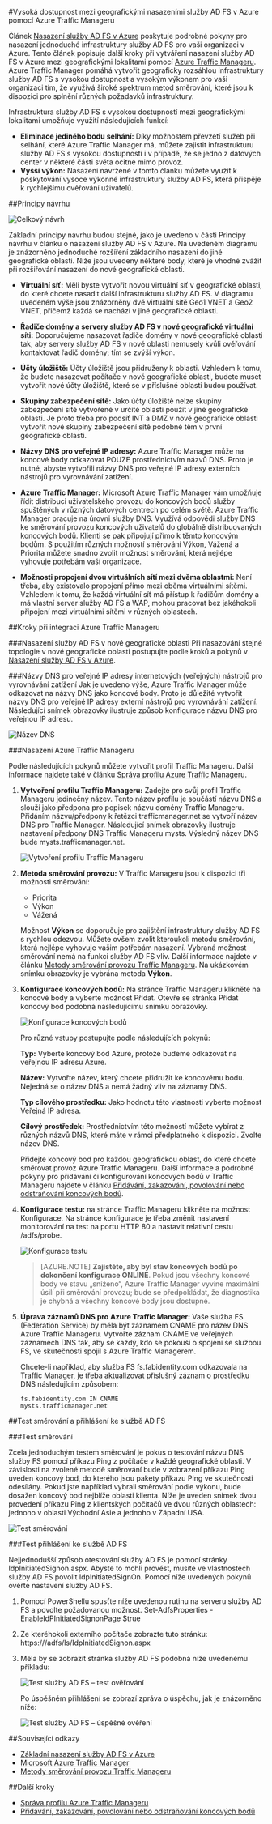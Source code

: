 <properties
    pageTitle="Vysoká dostupnost mezi geografickými nasazeními služby AD FS v Azure pomocí Azure Traffic Manageru | Microsoft Azure"
    description="V tomto dokumentu se dozvíte, jak nasadit služby AD FS v Azure a zajistit vysokou dostupnost."
    keywords="AD FS pomoc Azure Traffic Manageru, ADFS pomocí Azure Traffic Manageru, geografické, více datových center, geografická datová centra, více geografických datových center, nasazení AD FS v Azure, nasazení Azure AD FS, Azure ADFS, Azure AD FS, nasazení ADFS, nasazení AD FS, AD FS v Azure, nasazení ADFS v Azure, nasazení AD FS v Azure, ADFS Azure, úvod do AD FS, Azure, AD FS v Azure, IAAS, ADFS, přesunutí AD FS do Azure"
    services="active-directory"
    documentationCenter=""
    authors="anandyadavmsft"
    manager="femila"
    editor=""/>

<tags
    ms.service="active-directory"
    ms.workload="identity"
    ms.tgt_pltfrm="na"
    ms.devlang="na"
    ms.topic="get-started-article"
    ms.date="09/01/2016"
    ms.author="anandy;billmath"/>
    

#Vysoká dostupnost mezi geografickými nasazeními služby AD FS v Azure pomocí Azure Traffic Manageru

Článek [Nasazení služby AD FS v Azure](active-directory-aadconnect-azure-adfs.md) poskytuje podrobné pokyny pro nasazení jednoduché infrastruktury služby AD FS pro vaši organizaci v Azure. Tento článek popisuje další kroky při vytváření nasazení služby AD FS v Azure mezi geografickými lokalitami pomocí [Azure Traffic Manageru](../traffic-manager/traffic-manager-overview.md). Azure Traffic Manager pomáhá vytvořit geograficky rozsáhlou infrastruktury služby AD FS s vysokou dostupnost a vysokým výkonem pro vaši organizaci tím, že využívá široké spektrum metod směrování, které jsou k dispozici pro splnění různých požadavků infrastruktury.

Infrastruktura služby AD FS s vysokou dostupností mezi geografickými lokalitami umožňuje využití následujících funkcí:

* **Eliminace jediného bodu selhání:** Díky možnostem převzetí služeb při selhání, které Azure Traffic Manager má, můžete zajistit infrastrukturu služby AD FS s vysokou dostupností i v případě, že se jedno z datových center v některé části světa ocitne mimo provoz.
* **Vyšší výkon:** Nasazení navržené v tomto článku můžete využít k poskytování vysoce výkonné infrastruktury služby AD FS, která přispěje k rychlejšímu ověřování uživatelů. 

##Principy návrhu

![Celkový návrh](./media/active-directory-adfs-in-azure-with-azure-traffic-manager/blockdiagram.png)

Základní principy návrhu budou stejné, jako je uvedeno v části Principy návrhu v článku o nasazení služby AD FS v Azure. Na uvedeném diagramu je znázorněno jednoduché rozšíření základního nasazení do jiné geografické oblasti. Níže jsou uvedeny některé body, které je vhodné zvážit při rozšiřování nasazení do nové geografické oblasti.

* **Virtuální síť:** Měli byste vytvořit novou virtuální síť v geografické oblasti, do které chcete nasadit další infrastrukturu služby AD FS. V diagramu uvedeném výše jsou znázorněny dvě virtuální sítě Geo1 VNET a Geo2 VNET, přičemž každá se nachází v jiné geografické oblasti.

* **Řadiče domény a servery služby AD FS v nové geografické virtuální síti:** Doporučujeme nasazovat řadiče domény v nové geografické oblasti tak, aby servery služby AD FS v nové oblasti nemusely kvůli ověřování kontaktovat řadič domény; tím se zvýší výkon.

* **Účty úložiště:** Účty úložiště jsou přidruženy k oblasti. Vzhledem k tomu, že budete nasazovat počítače v nové geografické oblasti, budete muset vytvořit nové účty úložiště, které se v příslušné oblasti budou používat.  

* **Skupiny zabezpečení sítě:** Jako účty úložiště nelze skupiny zabezpečení sítě vytvořené v určité oblasti použít v jiné geografické oblasti. Je proto třeba pro podsíť INT a DMZ v nové geografické oblasti vytvořit nové skupiny zabezpečení sítě podobné těm v první geografické oblasti.

* **Názvy DNS pro veřejné IP adresy:** Azure Traffic Manager může na koncové body odkazovat POUZE prostřednictvím názvů DNS. Proto je nutné, abyste vytvořili názvy DNS pro veřejné IP adresy externích nástrojů pro vyrovnávání zatížení.

* **Azure Traffic Manager:** Microsoft Azure Traffic Manager vám umožňuje řídit distribuci uživatelského provozu do koncových bodů služby spuštěných v různých datových centrech po celém světě. Azure Traffic Manager pracuje na úrovni služby DNS. Využívá odpovědi služby DNS ke směrování provozu koncových uživatelů do globálně distribuovaných koncových bodů. Klienti se pak připojují přímo k těmto koncovým bodům. S použitím různých možností směrování Výkon, Vážená a Priorita můžete snadno zvolit možnost směrování, která nejlépe vyhovuje potřebám vaší organizace. 

* **Možnosti propojení dvou virtuálních sítí mezi dvěma oblastmi:** Není třeba, aby existovalo propojení přímo mezi oběma virtuálními sítěmi. Vzhledem k tomu, že každá virtuální síť má přístup k řadičům domény a má vlastní server služby AD FS a WAP, mohou pracovat bez jakéhokoli připojení mezi virtuálními sítěmi v různých oblastech. 

##Kroky při integraci Azure Traffic Manageru

###Nasazení služby AD FS v nové geografické oblasti
Při nasazování stejné topologie v nové geografické oblasti postupujte podle kroků a pokynů v [Nasazení služby AD FS v Azure](active-directory-aadconnect-azure-adfs.md).

###Názvy DNS pro veřejné IP adresy internetových (veřejných) nástrojů pro vyrovnávání zatížení
Jak je uvedeno výše, Azure Traffic Manager může odkazovat na názvy DNS jako koncové body. Proto je důležité vytvořit názvy DNS pro veřejné IP adresy externí nástrojů pro vyrovnávání zatížení. Následující snímek obrazovky ilustruje způsob konfigurace názvu DNS pro veřejnou IP adresu. 

![Název DNS](./media/active-directory-adfs-in-azure-with-azure-traffic-manager/eastfabstsdnslabel.png)

###Nasazení Azure Traffic Manageru

Podle následujících pokynů můžete vytvořit profil Traffic Manageru. Další informace najdete také v článku [Správa profilu Azure Traffic Manageru](../traffic-manager/traffic-manager-manage-profiles.md).

1. **Vytvoření profilu Traffic Manageru:** Zadejte pro svůj profil Traffic Manageru jedinečný název. Tento název profilu je součástí názvu DNS a slouží jako předpona pro popisek názvu domény Traffic Manageru. Přidáním názvu/předpony k řetězci trafficmanager.net se vytvoří název DNS pro Traffic Manager. Následující snímek obrazovky ilustruje nastavení předpony DNS Traffic Manageru mysts. Výsledný název DNS bude mysts.trafficmanager.net. 

    ![Vytvoření profilu Traffic Manageru](./media/active-directory-adfs-in-azure-with-azure-traffic-manager/trafficmanager01.png)
 
2. **Metoda směrování provozu:** V Traffic Manageru jsou k dispozici tři možnosti směrování:

    * Priorita 
    * Výkon
    * Vážená
    
    Možnost **Výkon** se doporučuje pro zajištění infrastruktury služby AD FS s rychlou odezvou. Můžete ovšem zvolit kteroukoli metodu směrování, která nejlépe vyhovuje vašim potřebám nasazení. Vybraná možnost směrování nemá na funkci služby AD FS vliv. Další informace najdete v článku [Metody směrování provozu Traffic Manageru](../traffic-manager/traffic-manager-routing-methods.md). Na ukázkovém snímku obrazovky je vybrána metoda **Výkon**.
   
3.  **Konfigurace koncových bodů:** Na stránce Traffic Manageru klikněte na koncové body a vyberte možnost Přidat. Otevře se stránka Přidat koncový bod podobná následujícímu snímku obrazovky.
 
    ![Konfigurace koncových bodů](./media/active-directory-adfs-in-azure-with-azure-traffic-manager/eastfsendpoint.png)
 
    Pro různé vstupy postupujte podle následujících pokynů:

    **Typ:** Vyberte koncový bod Azure, protože budeme odkazovat na veřejnou IP adresu Azure.

    **Název:** Vytvořte název, který chcete přidružit ke koncovému bodu. Nejedná se o název DNS a nemá žádný vliv na záznamy DNS.

    **Typ cílového prostředku:** Jako hodnotu této vlastnosti vyberte možnost Veřejná IP adresa. 

    **Cílový prostředek:** Prostřednictvím této možností můžete vybírat z různých názvů DNS, které máte v rámci předplatného k dispozici. Zvolte název DNS.

    Přidejte koncový bod pro každou geografickou oblast, do které chcete směrovat provoz Azure Traffic Manageru.
    Další informace a podrobné pokyny pro přidávání či konfigurování koncových bodů v Traffic Manageru najdete v článku [Přidávání, zakazování, povolování nebo odstraňování koncových bodů](../traffic-manager/traffic-manager-endpoints.md).
    
4. **Konfigurace testu:** na stránce Traffic Manageru klikněte na možnost Konfigurace. Na stránce konfigurace je třeba změnit nastavení monitorování na test na portu HTTP 80 a nastavit relativní cestu /adfs/probe.

    ![Konfigurace testu](./media/active-directory-adfs-in-azure-with-azure-traffic-manager/mystsconfig.png) 

    >[AZURE.NOTE] **Zajistěte, aby byl stav koncových bodů po dokončení konfigurace ONLINE**. Pokud jsou všechny koncové body ve stavu „sníženo“, Azure Traffic Manager vyvine maximální úsilí při směrování provozu; bude se předpokládat, že diagnostika je chybná a všechny koncové body jsou dostupné.

5. **Úprava záznamů DNS pro Azure Traffic Manager:** Vaše služba FS (Federation Service) by měla být záznamem CNAME pro název DNS Azure Traffic Manageru. Vytvořte záznam CNAME ve veřejných záznamech DNS tak, aby se každý, kdo se pokouší o spojení se službou FS, ve skutečnosti spojil s Azure Traffic Managerem.

    Chcete-li například, aby služba FS fs.fabidentity.com odkazovala na Traffic Manager, je třeba aktualizovat příslušný záznam o prostředku DNS následujícím způsobem:

    <code>fs.fabidentity.com IN CNAME mysts.trafficmanager.net</code>

##Test směrování a přihlášení ke službě AD FS   

###Test směrování

Zcela jednoduchým testem směrování je pokus o testování názvu DNS služby FS pomocí příkazu Ping z počítače v každé geografické oblasti. V závislosti na zvolené metodě směrování bude v zobrazení příkazu Ping uveden koncový bod, do kterého jsou pakety příkazu Ping ve skutečnosti odesílány. Pokud jste například vybrali směrování podle výkonu, bude dosažen koncový bod nejblíže oblasti klienta. Níže je uveden snímek dvou provedení příkazu Ping z klientských počítačů ve dvou různých oblastech: jednoho v oblasti Východní Asie a jednoho v Západní USA. 

![Test směrování](./media/active-directory-adfs-in-azure-with-azure-traffic-manager/pingtest.png)

###Test přihlášení ke službě AD FS

Nejjednodušší způsob otestování služby AD FS je pomocí stránky IdpInitiatedSignon.aspx. Abyste to mohli provést, musíte ve vlastnostech služby AD FS povolit IdpInitiatedSignOn. Pomocí níže uvedených pokynů ověřte nastavení služby AD FS.
 
1. Pomocí PowerShellu spusťte níže uvedenou rutinu na serveru služby AD FS a povolte požadovanou možnost. Set-AdfsProperties -EnableIdPInitiatedSignonPage $true
2. Ze kteréhokoli externího počítače zobrazte tuto stránku: https://<yourfederationservicedns>/adfs/ls/IdpInitiatedSignon.aspx
3. Měla by se zobrazit stránka služby AD FS podobná níže uvedenému příkladu:

    ![Test služby AD FS – test ověřování](./media/active-directory-adfs-in-azure-with-azure-traffic-manager/adfstest1.png)

    Po úspěšném přihlášení se zobrazí zpráva o úspěchu, jak je znázorněno níže:

    ![Test služby AD FS – úspěšné ověření](./media/active-directory-adfs-in-azure-with-azure-traffic-manager/adfstest2.png)
 
##Související odkazy
* [Základní nasazení služby AD FS v Azure](active-directory-aadconnect-azure-adfs.md)
* [Microsoft Azure Traffic Manager](../traffic-manager/traffic-manager-overview.md)
* [Metody směrování provozu Traffic Manageru](../traffic-manager/traffic-manager-routing-methods.md)

##Další kroky
* [Správa profilu Azure Traffic Manageru](../traffic-manager/traffic-manager-manage-profiles.md)
* [Přidávání, zakazování, povolování nebo odstraňování koncových bodů](../traffic-manager/traffic-manager-endpoints.md) 




<!--HONumber=Sep16_HO3-->



